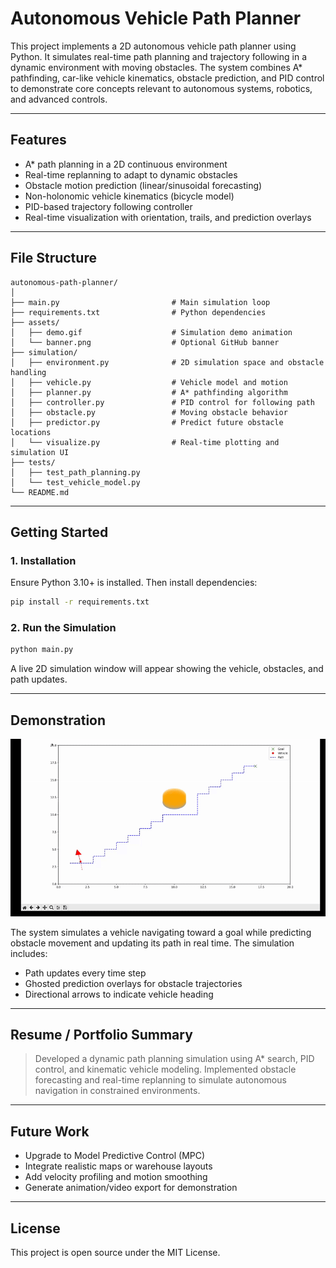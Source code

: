 # Autonomous Vehicle Path Planner


This project implements a 2D autonomous vehicle path planner using Python. It simulates real-time path planning and trajectory following in a dynamic environment with moving obstacles. The system combines A* pathfinding, car-like vehicle kinematics, obstacle prediction, and PID control to demonstrate core concepts relevant to autonomous systems, robotics, and advanced controls.

---

## Features

- A* path planning in a 2D continuous environment
- Real-time replanning to adapt to dynamic obstacles
- Obstacle motion prediction (linear/sinusoidal forecasting)
- Non-holonomic vehicle kinematics (bicycle model)
- PID-based trajectory following controller
- Real-time visualization with orientation, trails, and prediction overlays

---

## File Structure

```
autonomous-path-planner/
│
├── main.py                         # Main simulation loop
├── requirements.txt                # Python dependencies
├── assets/
│   ├── demo.gif                    # Simulation demo animation
│   └── banner.png                  # Optional GitHub banner
├── simulation/
│   ├── environment.py              # 2D simulation space and obstacle handling
│   ├── vehicle.py                  # Vehicle model and motion
│   ├── planner.py                  # A* pathfinding algorithm
│   ├── controller.py               # PID control for following path
│   ├── obstacle.py                 # Moving obstacle behavior
│   ├── predictor.py                # Predict future obstacle locations
│   └── visualize.py                # Real-time plotting and simulation UI
├── tests/
│   ├── test_path_planning.py
│   └── test_vehicle_model.py
└── README.md
```

---

## Getting Started

### 1. Installation

Ensure Python 3.10+ is installed. Then install dependencies:

```bash
pip install -r requirements.txt
```

### 2. Run the Simulation

```bash
python main.py
```

A live 2D simulation window will appear showing the vehicle, obstacles, and path updates.

---

## Demonstration

![Simulation Demo](assets/demo.gif)

The system simulates a vehicle navigating toward a goal while predicting obstacle movement and updating its path in real time. The simulation includes:

- Path updates every time step
- Ghosted prediction overlays for obstacle trajectories
- Directional arrows to indicate vehicle heading

---

## Resume / Portfolio Summary

> Developed a dynamic path planning simulation using A* search, PID control, and kinematic vehicle modeling. Implemented obstacle forecasting and real-time replanning to simulate autonomous navigation in constrained environments.

---

## Future Work

- Upgrade to Model Predictive Control (MPC)
- Integrate realistic maps or warehouse layouts
- Add velocity profiling and motion smoothing
- Generate animation/video export for demonstration

---

## License

This project is open source under the MIT License.
